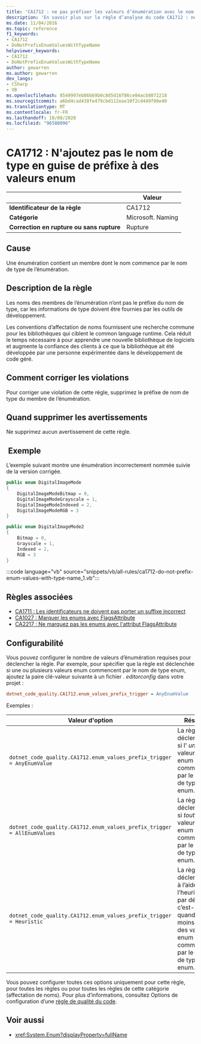 ```yaml
---
title: 'CA1712 : ne pas préfixer les valeurs d’énumération avec le nom de type (analyse du code)'
description: 'En savoir plus sur la règle d’analyse du code CA1712 : ne pas préfixer les valeurs d’énumération avec le nom de type'
ms.date: 11/04/2016
ms.topic: reference
f1_keywords:
- CA1712
- DoNotPrefixEnumValuesWithTypeName
helpviewer_keywords:
- CA1712
- DoNotPrefixEnumValuesWithTypeName
author: gewarren
ms.author: gewarren
dev_langs:
- CSharp
- VB
ms.openlocfilehash: 8549997eb86b69b0c8d5d16f86ce04acb8072218
ms.sourcegitcommit: a6bd4cad438fe479cbd112eae10f2cd449f06e40
ms.translationtype: MT
ms.contentlocale: fr-FR
ms.lasthandoff: 10/08/2020
ms.locfileid: "96588096"
---
```

# <a name="ca1712-do-not-prefix-enum-values-with-type-name"></a>CA1712 : N'ajoutez pas le nom de type en guise de préfixe à des valeurs enum

| | Valeur |
|-|-|
| **Identificateur de la règle** |CA1712|
| **Catégorie** |Microsoft. Naming|
| **Correction en rupture ou sans rupture** |Rupture|

## <a name="cause"></a>Cause

Une énumération contient un membre dont le nom commence par le nom de type de l’énumération.

## <a name="rule-description"></a>Description de la règle

Les noms des membres de l’énumération n’ont pas le préfixe du nom de type, car les informations de type doivent être fournies par les outils de développement.

Les conventions d’affectation de noms fournissent une recherche commune pour les bibliothèques qui ciblent le common language runtime. Cela réduit le temps nécessaire à pour apprendre une nouvelle bibliothèque de logiciels et augmente la confiance des clients à ce que la bibliothèque ait été développée par une personne expérimentée dans le développement de code géré.

## <a name="how-to-fix-violations"></a>Comment corriger les violations

Pour corriger une violation de cette règle, supprimez le préfixe de nom de type du membre de l’énumération.

## <a name="when-to-suppress-warnings"></a>Quand supprimer les avertissements

Ne supprimez aucun avertissement de cette règle.

## <a name="example"></a> Exemple

L’exemple suivant montre une énumération incorrectement nommée suivie de la version corrigée.

```csharp
public enum DigitalImageMode
{
    DigitalImageModeBitmap = 0,
    DigitalImageModeGrayscale = 1,
    DigitalImageModeIndexed = 2,
    DigitalImageModeRGB = 3
}

public enum DigitalImageMode2
{
    Bitmap = 0,
    Grayscale = 1,
    Indexed = 2,
    RGB = 3
}
```

:::code language="vb" source="snippets/vb/all-rules/ca1712-do-not-prefix-enum-values-with-type-name_1.vb":::

## <a name="related-rules"></a>Règles associées

- [CA1711 : Les identificateurs ne doivent pas porter un suffixe incorrect](ca1711.md)
- [CA1027 : Marquer les enums avec FlagsAttribute](ca1027.md)
- [CA2217 : Ne marquez pas les enums avec l'attribut FlagsAttribute](ca2217.md)

## <a name="configurability"></a>Configurabilité

Vous pouvez configurer le nombre de valeurs d’énumération requises pour déclencher la règle. Par exemple, pour spécifier que la règle est déclenchée si une ou plusieurs valeurs enum commencent par le nom de type enum, ajoutez la paire clé-valeur suivante à un fichier *. editorconfig* dans votre projet :

```ini
dotnet_code_quality.CA1712.enum_values_prefix_trigger = AnyEnumValue
```

Exemples :

| Valeur d'option | Résumé |
| --- | --- |
|`dotnet_code_quality.CA1712.enum_values_prefix_trigger = AnyEnumValue` | La règle est déclenchée si l' *une* des valeurs enum commence par le nom de type enum.
|`dotnet_code_quality.CA1712.enum_values_prefix_trigger = AllEnumValues` | La règle est déclenchée si *toutes* les valeurs enum commencent par le nom de type enum.
|`dotnet_code_quality.CA1712.enum_values_prefix_trigger = Heuristic` | La règle est déclenchée à l’aide de l’heuristique par défaut, c’est-à-dire quand au moins 75% des valeurs enum commencent par le nom de type enum.

Vous pouvez configurer toutes ces options uniquement pour cette règle, pour toutes les règles ou pour toutes les règles de cette catégorie (affectation de noms). Pour plus d’informations, consultez Options de configuration d’une [règle de qualité du code](../code-quality-rule-options.md).

## <a name="see-also"></a>Voir aussi

- <xref:System.Enum?displayProperty=fullName>
